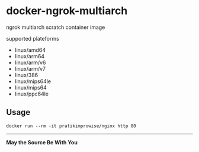 # docker-ngrok-multiarch

 ngrok multiarch scratch container image

supported plateforms

- linux/amd64
- linux/arm64
- linux/arm/v6
- linux/arm/v7
- linux/386
- linux/mips64le
- linux/mips64
- linux/ppc64le

## Usage

```docker run --rm -it pratikimprowise/nginx http 80```

---

**May the Source Be With You**
